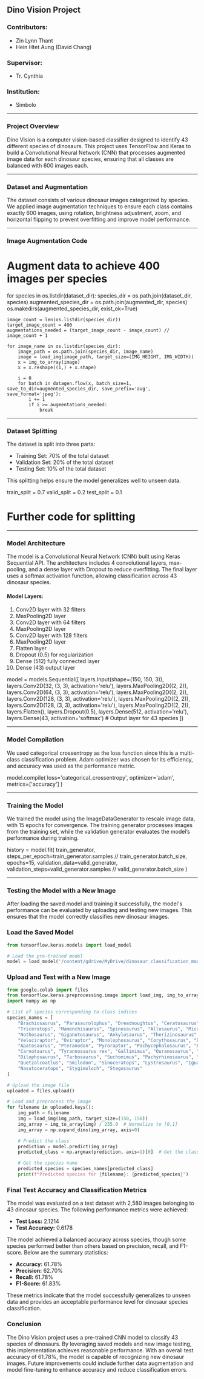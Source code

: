 ## Dino Vision Project

### Contributors:
- Zin Lynn Thant
- Hein Htet Aung (David Chang)

### Supervisor:
- Tr. Cynthia

### Institution:
- Simbolo

---

### Project Overview

Dino Vision is a computer vision-based classifier designed to identify 43 different species of dinosaurs. This project uses TensorFlow and Keras to build a Convolutional Neural Network (CNN) that processes augmented image data for each dinosaur species, ensuring that all classes are balanced with 600 images each.

---

### Dataset and Augmentation

The dataset consists of various dinosaur images categorized by species. We applied image augmentation techniques to ensure each class contains exactly 600 images, using rotation, brightness adjustment, zoom, and horizontal flipping to prevent overfitting and improve model performance.

---

### Image Augmentation Code

# Augment data to achieve 400 images per species
for species in os.listdir(dataset_dir):
    species_dir = os.path.join(dataset_dir, species)
    augmented_species_dir = os.path.join(augmented_dir, species)
    os.makedirs(augmented_species_dir, exist_ok=True)

    image_count = len(os.listdir(species_dir))
    target_image_count = 400
    augmentations_needed = (target_image_count - image_count) // image_count + 1

    for image_name in os.listdir(species_dir):
        image_path = os.path.join(species_dir, image_name)
        image = load_img(image_path, target_size=(IMG_HEIGHT, IMG_WIDTH))
        x = img_to_array(image)
        x = x.reshape((1,) + x.shape)

        i = 0
        for batch in datagen.flow(x, batch_size=1, save_to_dir=augmented_species_dir, save_prefix='aug', save_format='jpeg'):
            i += 1
            if i >= augmentations_needed:
                break

---

### Dataset Splitting

The dataset is split into three parts:
- Training Set: 70% of the total dataset
- Validation Set: 20% of the total dataset
- Testing Set: 10% of the total dataset

This splitting helps ensure the model generalizes well to unseen data.

train_split = 0.7
valid_split = 0.2
test_split = 0.1

# Further code for splitting

---

### Model Architecture

The model is a Convolutional Neural Network (CNN) built using Keras Sequential API. The architecture includes 4 convolutional layers, max-pooling, and a dense layer with Dropout to reduce overfitting. The final layer uses a softmax activation function, allowing classification across 43 dinosaur species.

#### Model Layers:
1. Conv2D layer with 32 filters
2. MaxPooling2D layer
3. Conv2D layer with 64 filters
4. MaxPooling2D layer
5. Conv2D layer with 128 filters
6. MaxPooling2D layer
7. Flatten layer
8. Dropout (0.5) for regularization
9. Dense (512) fully connected layer
10. Dense (43) output layer

model = models.Sequential([
    layers.Input(shape=(150, 150, 3)),
    layers.Conv2D(32, (3, 3), activation='relu'),
    layers.MaxPooling2D((2, 2)),
    layers.Conv2D(64, (3, 3), activation='relu'),
    layers.MaxPooling2D((2, 2)),
    layers.Conv2D(128, (3, 3), activation='relu'),
    layers.MaxPooling2D((2, 2)),
    layers.Conv2D(128, (3, 3), activation='relu'),
    layers.MaxPooling2D((2, 2)),
    layers.Flatten(),
    layers.Dropout(0.5),
    layers.Dense(512, activation='relu'),
    layers.Dense(43, activation='softmax') # Output layer for 43 species
])

---

### Model Compilation

We used categorical crossentropy as the loss function since this is a multi-class classification problem. Adam optimizer was chosen for its efficiency, and accuracy was used as the performance metric.

model.compile(
    loss='categorical_crossentropy',
    optimizer='adam',
    metrics=['accuracy']
)

---

### Training the Model

We trained the model using the ImageDataGenerator to rescale image data, with 15 epochs for convergence. The training generator processes images from the training set, while the validation generator evaluates the model’s performance during training.

history = model.fit(
    train_generator,
    steps_per_epoch=train_generator.samples // train_generator.batch_size,
    epochs=15,
    validation_data=valid_generator,
    validation_steps=valid_generator.samples // valid_generator.batch_size
)

---

### Testing the Model with a New Image

After loading the saved model and training it successfully, the model's performance can be evaluated by uploading and testing new images. This ensures that the model correctly classifies new dinosaur images.

### Load the Saved Model

```python
from tensorflow.keras.models import load_model

# Load the pre-trained model
model = load_model('/content/gdrive/MyDrive/dinosaur_classification_model.h5')
```

### Upload and Test with a New Image

```python
from google.colab import files
from tensorflow.keras.preprocessing.image import load_img, img_to_array
import numpy as np

# List of species corresponding to class indices
species_names = [
    "Brachiosaurus", "Parasaurolophus", "Dreadnoughtus", "Ceratosaurus", "Compsognathus",
    "Triceratops", "Mamenchisaurus", "Spinosaurus", "Allosaurus", "Microceratus",
    "Nothosaurus", "Giganotosaurus", "Ankylosaurus", "Therizinosaurus", "Kentrosaurus",
    "Velociraptor", "Oviraptor", "Monolophosaurus", "Corythosaurus", "Dimetrodon",
    "Apatosaurus", "Pteranodon", "Pyroraptor", "Pachycephalosaurus", "Baryonyx",
    "Carnotaurus", "Tyrannosaurus rex", "Gallimimus", "Ouranosaurus", "Mosasaurus",
    "Dilophosaurus", "Tarbosaurus", "Suchomimus", "Pachyrhinosaurus", "Dimorphodon",
    "Quetzalcoatlus", "Smilodon", "Sinoceratops", "Lystrosaurus", "Iguanodon",
    "Nasutoceratops", "Stygimoloch", "Stegosaurus"
]

# Upload the image file
uploaded = files.upload()

# Load and preprocess the image
for filename in uploaded.keys():
    img_path = filename
    img = load_img(img_path, target_size=(150, 150))
    img_array = img_to_array(img) / 255.0  # Normalize to [0,1]
    img_array = np.expand_dims(img_array, axis=0)

    # Predict the class
    prediction = model.predict(img_array)
    predicted_class = np.argmax(prediction, axis=1)[0]  # Get the class index

    # Get the species name
    predicted_species = species_names[predicted_class]
    print(f"Predicted species for {filename}: {predicted_species}")
```

### Final Test Accuracy and Classification Metrics

The model was evaluated on a test dataset with 2,580 images belonging to 43 dinosaur species. The following performance metrics were achieved:

- **Test Loss:** 2.1214
- **Test Accuracy:** 0.6178

The model achieved a balanced accuracy across species, though some species performed better than others based on precision, recall, and F1-score. Below are the summary statistics:

- **Accuracy:** 61.78%
- **Precision:** 62.70%
- **Recall:** 61.78%
- **F1-Score:** 61.83%

These metrics indicate that the model successfully generalizes to unseen data and provides an acceptable performance level for dinosaur species classification.

### Conclusion

The Dino Vision project uses a pre-trained CNN model to classify 43 species of dinosaurs. By leveraging saved models and new image testing, this implementation achieves reasonable performance. With an overall test accuracy of 61.78%, the model is capable of recognizing new dinosaur images. Future improvements could include further data augmentation and model fine-tuning to enhance accuracy and reduce classification errors.
